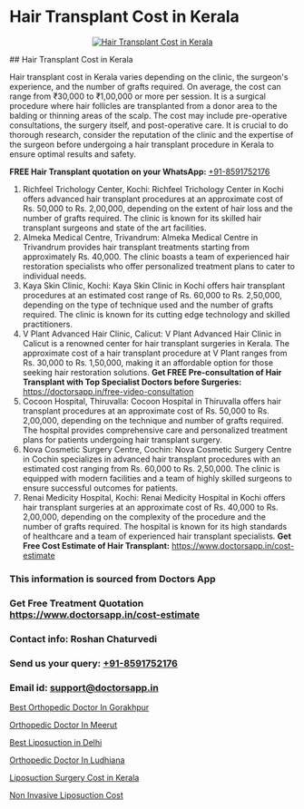 # Hair Transplant Cost in Kerala

<p align="center">
  <a href="https://doctorsapp.co.in/uploads/treatment_image/Finding%20the%20best%20hair%20clinic.jpg">
    <img src="https://doctorsapp.co.in/treatment/hair-transplant" alt="Hair Transplant Cost in Kerala">
  </a>
</p>
## Hair Transplant Cost in Kerala

Hair transplant cost in Kerala varies depending on the clinic, the surgeon's experience, and the number of grafts required. On average, the cost can range from ₹30,000 to ₹1,00,000 or more per session. It is a surgical procedure where hair follicles are transplanted from a donor area to the balding or thinning areas of the scalp. The cost may include pre-operative consultations, the surgery itself, and post-operative care. It is crucial to do thorough research, consider the reputation of the clinic and the expertise of the surgeon before undergoing a hair transplant procedure in Kerala to ensure optimal results and safety.

**FREE Hair Transplant quotation on your WhatsApp:**  [+91-8591752176](https://api.whatsapp.com/send?phone=8591752176)

1) Richfeel Trichology Center, Kochi:
Richfeel Trichology Center in Kochi offers advanced hair transplant procedures at an approximate cost of Rs. 50,000 to Rs. 2,00,000, depending on the extent of hair loss and the number of grafts required. The clinic is known for its skilled hair transplant surgeons and state of the art facilities.
2) Almeka Medical Centre, Trivandrum:
Almeka Medical Centre in Trivandrum provides hair transplant treatments starting from approximately Rs. 40,000. The clinic boasts a team of experienced hair restoration specialists who offer personalized treatment plans to cater to individual needs.
3) Kaya Skin Clinic, Kochi:
Kaya Skin Clinic in Kochi offers hair transplant procedures at an estimated cost range of Rs. 60,000 to Rs. 2,50,000, depending on the type of technique used and the number of grafts required. The clinic is known for its cutting edge technology and skilled practitioners.
4) V Plant Advanced Hair Clinic, Calicut:
V Plant Advanced Hair Clinic in Calicut is a renowned center for hair transplant surgeries in Kerala. The approximate cost of a hair transplant procedure at V Plant ranges from Rs. 30,000 to Rs. 1,50,000, making it an affordable option for those seeking hair restoration solutions.
**Get FREE Pre-consultation of Hair Transplant with Top Specialist Doctors before Surgeries:** https://doctorsapp.in/free-video-consultation
5) Cocoon Hospital, Thiruvalla:
Cocoon Hospital in Thiruvalla offers hair transplant procedures at an approximate cost of Rs. 50,000 to Rs. 2,00,000, depending on the technique and number of grafts required. The hospital provides comprehensive care and personalized treatment plans for patients undergoing hair transplant surgery.
6) Nova Cosmetic Surgery Centre, Cochin:
Nova Cosmetic Surgery Centre in Cochin specializes in advanced hair transplant procedures with an estimated cost ranging from Rs. 60,000 to Rs. 2,50,000. The clinic is equipped with modern facilities and a team of highly skilled surgeons to ensure successful outcomes for patients.
7) Renai Medicity Hospital, Kochi:
Renai Medicity Hospital in Kochi offers hair transplant surgeries at an approximate cost of Rs. 40,000 to Rs. 2,00,000, depending on the complexity of the procedure and the number of grafts required. The hospital is known for its high standards of healthcare and a team of experienced hair transplant specialists.
**Get Free Cost Estimate of Hair Transplant:** https://www.doctorsapp.in/cost-estimate

### This information is sourced from Doctors App 
### Get Free Treatment Quotation https://www.doctorsapp.in/cost-estimate
### Contact info: Roshan Chaturvedi 
### Send us your query: [+91-8591752176](https://api.whatsapp.com/send?phone=8591752176) 
### Email id: support@doctorsapp.in

[Best Orthopedic Doctor In Gorakhpur](https://www.linkedin.com/pulse/best-orthopedic-doctor-gorakhpur-knee-replacement-treatment-ufmqe?trackingId=h5iGI8QDYvjMxGvBnO%2BWDg%3D%3D&lipi=urn%3Ali%3Apage%3Ad_flagship3_company_admin%3B%2FMzkEXxJRqGf2zEVBOlEsA%3D%3D)

[Orthopedic Doctor In Meerut](https://www.linkedin.com/pulse/orthopedic-doctor-meerut-meniscus-tear-treatment-7tnve?trackingId=uyNk9RAzKTLmeiRSHi2wUw%3D%3D&lipi=urn%3Ali%3Apage%3Ad_flagship3_company_admin%3BYMgSyE7iTb6%2BgQ5kQEIvvw%3D%3D)

[Best Liposuction in Delhi](https://medium.com/@devenderrathi97/best-liposuction-in-delhi-caca76311969)

[Orthopedic Doctor In Ludhiana](https://medium.com/@akashbhatt14/orthopedic-doctor-in-ludhiana-9885db4a812a)

[Liposuction Surgery Cost in Kerala](https://doctors-apps.github.io/doctorsapp/liposuction-surgery-cost-in-kerala)

[Non Invasive Liposuction Cost](https://doctors-apps.github.io/doctorsapp/non-invasive-liposuction-cost)

